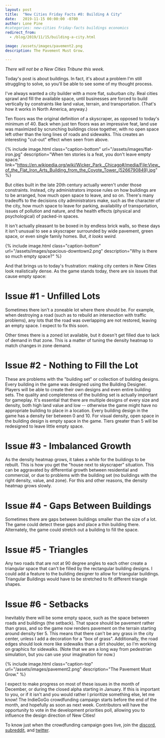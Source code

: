 ```yaml
---
layout: post
title:  "New Cities Friday Facts #8: Building A City"
date:   2019-11-15 00:00:00 -0700
author: Lone Pine
#categories: new-cities friday-facts buildings economics
redirect_from:
  - /blog/2019/11/15/building-a-city.html

image: /assets/images/pavement2.png
description: The Pavement Must Grow.

---
```


*There will not be a New Cities Tribune this week.*

Today's post is about buildings. In fact, it's about a problem I'm still struggling to solve, so you'll be able to see some of my thought process.

I've always wanted a city builder with a more flat, suburban city. Real cities sprawl and fill the available space, until businesses are forced to build vertically by constraints like land value, terrain, and transportation. (That's how it works in North America, anyway.)

Ten floors was the original definition of a skyscraper, as opposed to today's minimum of 40. Back when just ten floors was an impressive feat, land use was maximized by scrunching buildings close together, with no open space left other than the long lines of roads and sidewalks. This creates an interesting "cut-out" effect when seen from above.

{% include image.html class="caption-bottom"
  url="/assets/images/flat-iron.jpg"
  description="When ten stories is a feat, you don't leave empty space."
  link="https://en.wikipedia.org/wiki/Wicker_Park,_Chicago#/media/File:View_of_the_Flat_Iron_Arts_Building_from_the_Coyote_Tower_(5266790849).jpg"
  %}

But cities built in the late 20th century actually weren't under those constraints. Instead, city administrators impose rules on how buildings are to be arranged, how much open space to leave, and so on. There's many tradeoffs to the decisions city administrators make, such as the character of the city, how much space to leave for parking, availability of transportation, issues of pollution and nature, and the health effects (physical and psychological) of packed-in spaces.

It isn't actually pleasant to be boxed in by endless brick walls, so these days it isn't unusual to see a skyscraper surrounded by wide pavement, green space, or even single family homes. But, *it looks weird.*

{% include image.html class="caption-bottom"
  url="/assets/images/spacious-downtown2.png"
  description="Why is there so much empty space?"
%}

And that brings us to today's frustration: making city centers in New Cities look realistically dense. As the game stands today, there are six issues that cause empty space:

# Issue #1 - Unfilled Lots

Sometimes there isn't a zoneable lot where there should be. For example, when destroying a road (such as to rebuild an intersection with traffic problems), any lots that the road was overlapping are not restored, leaving an empty space. I expect to fix this soon.

Other times there is a zoned lot available, but it doesn't get filled due to lack of demand in that zone. This is a matter of tuning the density heatmap to match changes in zone demand.

# Issue #2 - Nothing to Fill the Lot

These are problems with the "building set" or collection of building designs. Every building in the game was designed using the Building Designer. Players will be able to create their own designs and even entire building sets. The quality and completeness of the building set is actually important for gameplay. It's essential that there are multiple designs of every size and density, both high land value and low -- otherwise the game might have no appropriate building to place in a location. Every building design in the game has a density tier between 0 and 10. For visual density, open space in the building design is empty space in the game. Tiers greater than 5 will be redesigned to leave little empty space.

# Issue #3 - Imbalanced Growth

As the density heatmap grows, it takes a while for the buildings to be rebuilt. This is how you get the "house next to skyscraper" situation.
This can be aggravated by differential growth between residential and commercial, or due to problems with the building set (no buildings with the right density, value, and zone). For this and other reasons, the density heatmap grows slowly.

# Issue #4 - Gaps Between Buildings

Sometimes there are gaps between buildings smaller than the size of a lot. The game could detect these gaps and place a thin building there. Alternately, the game could stretch out a building to fill the space.

# Issue #5 - Triangles

Any two roads that are not at 90 degree angles to each other create a triangular space that can't be filled by the rectangular building designs. I could add a feature to the building designer to allow for triangular buildings. Triangular Buildings would have to be stretched to fit different triangle shapes.

# Issue #6 - Setbacks

Inevitably there will be some empty space, such as the space between roads and buildings (the setback). That space should be pavement rather than grass, and so the game now renders pavement on the terrain starting around density tier 5. This means that there can't be any grass in the city center, unless I add a decoration for a "box of grass". Additionally, the road edges should look more like sidewalks than a dirt shoulder, so I'm working on graphics for sidewalks. (Note that we are a long way from pedestrian simulation, but you can use your imagination for now.)

{% include image.html class="caption-top"
  url="/assets/images/pavement2.png"
  description="The Pavement Must Grow."
%}

I expect to make progress on most of these issues in the month of December, or during the closed alpha starting in January. If this is important to you, or if it isn't and you would rather I prioritize something else, let me know! The IndieGoGo crowdfunding campaign starts before the end of the month, and hopefully as soon as next week. Contributors will have the opportunity to vote in the development priorities poll, allowing you to influence the design direction of New Cities!

To know just when the crowdfunding campaign goes live, join the [discord], [subreddit], and [twitter].

[subreddit]: https://www.reddit.com/r/New_Cities
[discord]: https://discord.gg/udgeB2E
[twitter]: https://twitter.com/lone_pine_games




